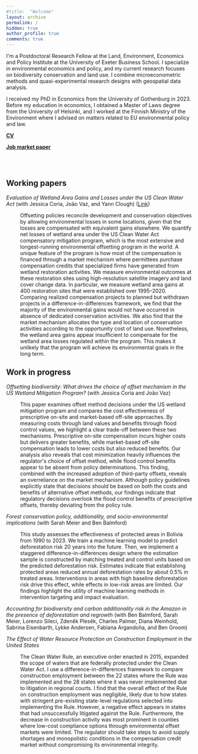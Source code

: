 ```yaml
---
#title:  "Welcome"
layout: archive
permalink: /
hidden: true
author_profile: true
comments: true
---
```


I'm a Postdoctoral Research Fellow at the Land, Environment, Economics and Policy Institute at the University of Exeter Business School. I specialize in environmental economics and policy, and my current research focuses on biodiversity conservation and land use. I combine microeconometric methods and quasi-experimental research designs with geospatial data analysis.

I received my PhD in Economics from the University of Gothenburg in 2023. Before my education in economics, I obtained a Master of Laws degree from the University of Helsinki, and I worked at the Finnish Ministry of the Environment where I advised on matters related to EU environmental policy and law.

[**CV**](/assets/pdf/CV.pdf)

[**Job market paper**](/assets/pdf/JMP.pdf)


<br/><br/>

## Working papers

_Evaluation of Wetland Area Gains and Losses under the US Clean Water Act_ (with Jessica Coria, João Vaz, and Yann Clough) ([Link](/assets/pdf/JMP.pdf))

<div style="margin-left: 1cm;">
<span style="font-size: 14px;">Offsetting policies reconcile development and conservation objectives by allowing environmental losses in some locations, given that the losses are compensated with equivalent gains elsewhere. We quantify net losses of wetland area under the US Clean Water Act compensatory mitigation program, which is the most extensive and longest-running environmental offsetting program in the world. A unique feature of the program is how most of the compensation is financed through a market mechanism where permittees purchase compensation credits that specialized firms have generated from wetland restoration activities. We measure environmental outcomes at these restoration sites using high-resolution satellite imagery and land cover change data. In particular, we measure wetland area gains at 400 restoration sites that were established over 1995–2020. Comparing realized compensation projects to planned but withdrawn projects in a difference-in-differences framework, we find that the majority of the environmental gains would not have occurred in absence of dedicated conservation activities. We also find that the market mechanism allocates the type and location of conservation activities according to the opportunity cost of land use. Nonetheless, the wetland area gains appear insufficient to compensate for the wetland area losses regulated within the program. This makes it unlikely that the program will achieve its environmental goals in the long term.</span> 
</div>

## Work in progress

_Offsetting biodiversity: What drives the choice of offset mechanism in the US Wetland Mitigation Program?_ (with Jessica Coria and João Vaz)

<div style="margin-left: 1cm;">
<span style="font-size: 14px;">This paper examines offset method decisions under the US wetland mitigation program and compares the cost effectiveness of prescriptive on-site and market-based off-site approaches. By measuring costs through land values and benefits through flood control values, we highlight a clear trade-off between these two mechanisms. Prescriptive on-site compensation incurs higher costs but delivers greater benefits, while market-based off-site compensation leads to lower costs but also reduced benefits. Our analysis also reveals that cost minimization heavily influences the regulator's choice of offset method, while flood control benefits appear to be absent from policy determinations. This finding, combined with the increased adoption of third-party offsets, reveals an overreliance on the market mechanism. Although policy guidelines explicitly state that decisions should be based on both the costs and benefits of alternative offset methods, our findings indicate that regulatory decisions overlook the flood control benefits of prescriptive offsets, thereby deviating from the policy rule.</span> 
</div>

_Forest conservation policy, additionality, and socio-environmental implications_ (with Sarah Meier and Ben Balmford)

<div style="margin-left: 1cm;">
<span style="font-size: 14px;">This study assesses the effectiveness of protected areas in Bolivia from 1990 to 2023. We train a machine learning model to predict deforestation risk 20 years into the future. Then, we implement a staggered difference-in-differences design where the estimation sample is constructed by matching treated and control units based on the predicted deforestation risk. Estimates indicate that establishing protected areas reduced annual deforestation rates by about 0.5% in treated areas. Interventions in areas with high baseline deforestation risk drive this effect, while effects in low-risk areas are limited. Our findings highlight the utility of machine learning methods in intervention targeting and impact evaluation.</span> 
</div>

_Accounting for biodiversity and carbon additionality risk in the Amazon in the presence of deforestation and regrowth_ (with Ben Balmford, Sarah Meier, Lorenzo Sileci, Zden&#283;k Ples&#283;k, Charles Palmer, Diana Weinhold, Sabrina Eisenbarth, Lykke Andersen, Fabiana Argando&ntilde;a, and Ben Groom)

_The Effect of Water Resource Protection on Construction Employment in the United States_

<div style="margin-left: 1cm;">
<span style="font-size: 14px;">The Clean Water Rule, an executive order enacted in 2015, expanded the scope of waters that are federally protected under the Clean Water Act. I use a difference-in-differences framework to compare construction employment between the 22 states where the Rule was implemented and the 28 states where it was never implemented due to litigation in regional courts. I find that the overall effect of the Rule on construction employment was negligible, likely due to how states with stringent pre-existing state-level regulations selected into implementing the Rule. However, a negative effect appears in states that had unsuccessfully litigated against the Rule. Furthermore, the decrease in construction activity was most prominent in counties where low-cost compliance options through environmental offset markets were limited. The regulator should take steps to avoid supply shortages and monopolistic conditions in the compensation credit market without compromising its environmental integrity.</span> 
</div>

